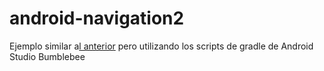 # android-navigation2
  
  
Ejemplo similar a[l anterior](https://github.com/avidaldo/android-navigation) pero utilizando los scripts de gradle de Android Studio Bumblebee

